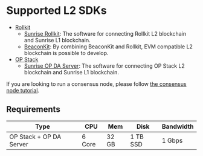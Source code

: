 # Supported L2 SDKs

- [Rollkit](https://rollkit.dev/learn/intro)
  - [Sunrise Rollkit](https://github.com/sunriselayer/sunrise-rollkit): The software for connecting Rollkit L2 blockchain and Sunrise L1 blockchain.
  - [BeaconKit](https://rollkit.dev/tutorials/beaconkit): By combining BeaconKit and Rollkit, EVM compatible L2 blockchain is possible to develop.
- [OP Stack](https://docs.optimism.io/stack/getting-started)
  - [Sunrise OP DA Server](https://github.com/sunriselayer/sunrise-op-da-server): The software for connecting OP Stack L2 blockchain and Sunrise L1 blockchain.

If you are looking to run a consensus node, please follow [the consensus node tutorial](../../node/types/consensus/README.md).

## Requirements

| Type                    | CPU    | Mem   | Disk     | Bandwidth |
| ----------------------- | ------ | ----- | -------- | --------- |
| OP Stack + OP DA Server | 6 Core | 32 GB | 1 TB SSD | 1 Gbps    |
